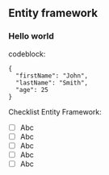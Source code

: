 ## Entity framework

### Hello world

codeblock:
```
{
  "firstName": "John",
  "lastName": "Smith",
  "age": 25
}
```

Checklist Entity Framework:
- [ ] Abc
- [ ] Abc
- [ ] Abc
- [ ] Abc
- [ ] Abc